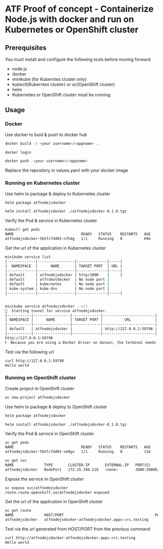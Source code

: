 # ATF Proof of concept - Containerize Node.js with docker and run on Kubernetes or OpenShift cluster

## Prerequisites
You must install and configure the following tools before moving forward
* node.js
* docker
* minikube (for Kuberntes cluster only)
* kubectl(Kuberntes cluster) or oc(OpenShift cluster)
* helm
* Kubernetes or OpenShift cluster must be running

## Usage

### Docker

Use docker to buid & push to docker hub

```bash
docker build -t <your username>/<appname> .

docker login                           

docker push  <your username>/<appname> 
```

Replace the repository in values.yaml with your docker image

### Running on Kubernetes cluster

Use helm to package & deploy to Kubernetes cluster 

```bash
helm package atfnodejsdocker

helm install atfnodejsdocker ./atfnodejsdocker-0.1.0.tgz
```

Verify the Pod & service in Kubernetes cluster 

```bash
kubectl get pods
NAME                               READY   STATUS    RESTARTS   AGE
atfnodejsdocker-5b5fc7dd65-n7h4g   1/1     Running   0          69m
```
Get the url of the application in Kubernetes cluster

```bash
minikube service list
|-------------|-----------------|--------------|-----|
|  NAMESPACE  |      NAME       | TARGET PORT  | URL |
|-------------|-----------------|--------------|-----|
| default     | atfnodejsdocker | http/3000    |     |
| default     | atfrobotdocker  | No node port |
| default     | kubernetes      | No node port |
| kube-system | kube-dns        | No node port |
|-------------|-----------------|--------------|-----|


minikube service atfnodejsdocker --url
🏃  Starting tunnel for service atfnodejsdocker.
|-----------|-----------------|-------------|------------------------|
| NAMESPACE |      NAME       | TARGET PORT |          URL           |
|-----------|-----------------|-------------|------------------------|
| default   | atfnodejsdocker |             | http://127.0.0.1:59798 |
|-----------|-----------------|-------------|------------------------|
http://127.0.0.1:59798
❗  Because you are using a Docker driver on darwin, the terminal needs to be open to run it.
```

Test via the following url

```bash
curl http://127.0.0.1:59798
Hello world
```

### Running on OpenShift cluster

Create project in OpenShift cluster 

```bash
oc new-project atfnodejsdocker
```

Use helm to package & deploy to OpenShift cluster 

```bash
helm package atfnodejsdocker

helm install atfnodejsdocker ./atfnodejsdocker-0.1.0.tgz
```

Verify the Pod & service in OpenShift cluster 

```bash
oc get pods
NAME                               READY   STATUS    RESTARTS   AGE
atfnodejsdocker-5b5fc7dd65-vm9gv   1/1     Running   0          11m

oc get svc
NAME              TYPE       CLUSTER-IP       EXTERNAL-IP   PORT(S)          AGE
atfnodejsdocker   NodePort   172.25.194.218   <none>        3000:30000/TCP   12m
```

Expose the  service in OpenShift cluster 

```bash
oc expose svc/atfnodejsdocker
route.route.openshift.io/atfnodejsdocker exposed
```

Get the url of the application in OpenShift cluster 

```bash
oc get route
NAME              HOST/PORT                                          PATH   SERVICES          PORT   TERMINATION   WILDCARD
atfnodejsdocker   atfnodejsdocker-atfnodejsdocker.apps-crc.testing          atfnodejsdocker   http                 None
```

Test via the url generated from HOST/PORT from the previous command

```bash
curl http://atfnodejsdocker-atfnodejsdocker.apps-crc.testing
Hello world
```
